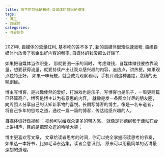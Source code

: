 ```yaml
---
title: 博主的目标是布道,自媒体的目标是赚钱
tags: 
- 博主
- 自媒体
categories:
- 内容创作
---
```




2021年, 自媒体的流量红利, 基本吃的差不多了, 新的自媒体很难快速涨粉, 超级自媒体也放慢了氪金出好内容的频率,  自媒体的钱没那么好赚了.



如果把自媒体当作职业， 那就要图一乐的同时， 考虑赚钱，自媒体赚钱要依靠流量，想要获得流量，就要持续产出让观众感兴趣的内容，追热点，讲热梗，如果观点独特还好， 如果一味玩梗，就会成为观察者网，手机评测这种套路，念稿的无聊剧目。



博主写博客，是兴趣使然的爱好，打游戏也是乐子，写博客也是乐子，一周更两篇已经算高产，博客是博主认为有意思的内容， 就像是发一条图文详尽的朋友圈， 向周围人分享自己的认知新事物的喜悦。长期写博客的博主，像是一名布道者， 将自己多年的思考之道，通过一篇一篇的博客，传达给感兴趣的人。



自媒体偏好做视频 ；视频可以给观众更多的带入感， 就像是郭德纲和于谦站在台上讲相声，目的是把观众逗的哈哈大笑；



博主更喜欢写文章， 文章给读者思考的时间，你可以完全掌握阅读思考的节奏，如果选一本好书，比如毛泽东选集，读者会意识到， 原来可以用最简单的话讲最深刻的道理。





 